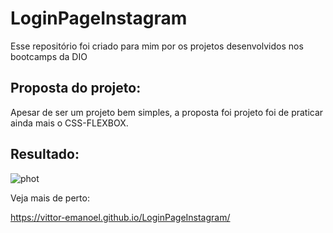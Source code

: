 # LoginPageInstagram
Esse repositório foi criado para mim por os projetos desenvolvidos nos bootcamps da DIO

<h2>Proposta do projeto:</h2>

Apesar de ser um projeto bem simples, a proposta foi projeto foi de praticar ainda mais o CSS-FLEXBOX.
 
 

<h2>Resultado:</h2>

![phot](https://user-images.githubusercontent.com/55211291/176568511-13882a0f-3aa8-4db8-84ca-fc9238ac52f7.PNG)

Veja mais de perto:

https://vittor-emanoel.github.io/LoginPageInstagram/

